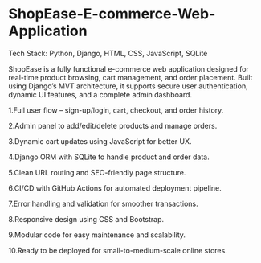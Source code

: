 # ShopEase-E-commerce-Web-Application

Tech Stack: Python, Django, HTML, CSS, JavaScript, SQLite

ShopEase is a fully functional e-commerce web application designed for real-time product browsing, cart management, and order placement. Built using Django’s MVT architecture, it supports secure user authentication, dynamic UI features, and a complete admin dashboard.

1.Full user flow – sign-up/login, cart, checkout, and order history.

2.Admin panel to add/edit/delete products and manage orders.

3.Dynamic cart updates using JavaScript for better UX.

4.Django ORM with SQLite to handle product and order data.

5.Clean URL routing and SEO-friendly page structure.

6.CI/CD with GitHub Actions for automated deployment pipeline.

7.Error handling and validation for smoother transactions.

8.Responsive design using CSS and Bootstrap.

9.Modular code for easy maintenance and scalability.

10.Ready to be deployed for small-to-medium-scale online stores.

